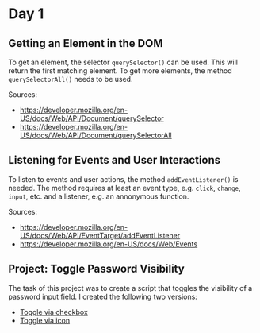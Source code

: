# Day 1

## Getting an Element in the DOM

To get an element, the selector `querySelector()` can be used. This will return the first matching element. To get more elements, the method `querySelectorAll()` needs to be used.

Sources:

- https://developer.mozilla.org/en-US/docs/Web/API/Document/querySelector
- https://developer.mozilla.org/en-US/docs/Web/API/Document/querySelectorAll


## Listening for Events and User Interactions

To listen to events and user actions, the method `addEventListener()` is needed. The method requires at least an event type, e.g. `click`, `change`, `input`, etc. and a listener, e.g. an annonymous function. 

Sources:

- https://developer.mozilla.org/en-US/docs/Web/API/EventTarget/addEventListener
- https://developer.mozilla.org/en-US/docs/Web/Events

## Project: Toggle Password Visibility

The task of this project was to create a script that toggles the visibility of a password input field. I created the following two versions:

- [Toggle via checkbox](https://github.com/nielslange/vanilla-js-academy/tree/master/Day%2001/Toggle%20via%20checkbox)
- [Toggle via icon](https://github.com/nielslange/vanilla-js-academy/tree/master/Day%2001/Toggle%20via%20icon)